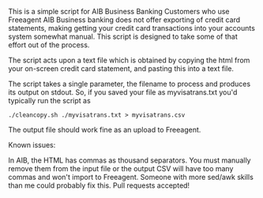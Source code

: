This is a simple script for AIB Business Banking Customers who use Freeagent
AIB Business banking does not offer exporting of credit card statements, making getting your credit card transactions into your accounts system somewhat manual.  This script is designed to take some of that effort out of the process.

The script acts upon a text file which is obtained by copying the html from your on-screen credit card statement, and pasting this into a text file.

The script takes a single parameter, the filename to process and produces its output on stdout. So, if you saved your file as myvisatrans.txt you'd typically run the script as

`./cleancopy.sh ./myvisatrans.txt > myvisatrans.csv`

The output file should work fine as an upload to Freeagent.

Known issues:

In AIB, the HTML has commas as thousand separators. You must manually remove them from the input file or the output CSV will have too many commas and won't import to Freeagent. Someone with more sed/awk skills than me could probably fix this. Pull requests accepted!
